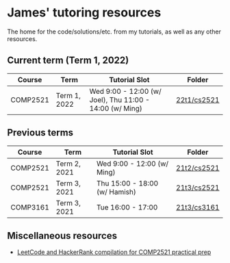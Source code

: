 # James' tutoring resources
The home for the code/solutions/etc. from my tutorials, as well as any other resources.

## Current term (Term 1, 2022)
| Course |    Term    |          Tutorial Slot           |                                      Folder                                           |
|--------|------------|----------------------------------|---------------------------------------------------------------------------------------|
|COMP2521|Term 1, 2022| Wed 9:00 - 12:00 (w/ Joel), Thu 11:00 - 14:00 (w/ Ming) |[22t1/cs2521](https://github.com/jedavidson/tutoring/blob/master/22t1/cs2521)|

## Previous terms
| Course |    Term    |          Tutorial Slot           |                                      Folder                                        |
|--------|------------|----------------------------------|------------------------------------------------------------------------------------|
|COMP2521|Term 2, 2021| Wed 9:00 - 12:00 (w/ Ming) |[21t2/cs2521](https://github.com/jedavidson/tutoring/tree/21t2-finished/21t2/cs2521)|
|COMP2521|Term 3, 2021|Thu 15:00 - 18:00 (w/ Hamish)|[21t3/cs2521](https://github.com/jedavidson/tutoring/tree/21t3-finished/21t3/cs2521)|
|COMP3161|Term 3, 2021|      Tue 16:00 - 17:00       |[21t3/cs3161](https://github.com/jedavidson/tutoring/tree/21t3-finished/21t3/cs3161)|

## Miscellaneous resources

- [LeetCode and HackerRank compilation for COMP2521 practical prep](https://gist.github.com/jedavidson/1a99b8944897d532271fe164d4ce3049)
